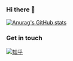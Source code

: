 ### Hi there 👋

[![Anurag's GitHub stats](https://github-readme-stats.vercel.app/api?username=dasudarunner&show_icons=true&theme=radical)](https://github.com/anuraghazra/github-readme-stats)

### Get in touch

[![知乎](https://img.shields.io/badge/知乎-white?logo=zhihu)](https://www.zhihu.com/people/dasuda)
